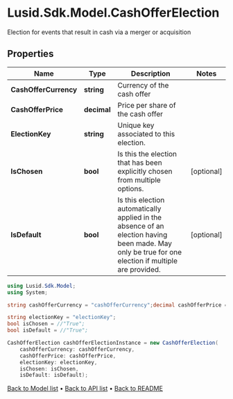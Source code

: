 # Lusid.Sdk.Model.CashOfferElection
Election for events that result in cash via a merger or acquisition

## Properties

Name | Type | Description | Notes
------------ | ------------- | ------------- | -------------
**CashOfferCurrency** | **string** | Currency of the cash offer | 
**CashOfferPrice** | **decimal** | Price per share of the cash offer | 
**ElectionKey** | **string** | Unique key associated to this election. | 
**IsChosen** | **bool** | Is this the election that has been explicitly chosen from multiple options. | [optional] 
**IsDefault** | **bool** | Is this election automatically applied in the absence of an election having been made.  May only be true for one election if multiple are provided. | [optional] 

```csharp
using Lusid.Sdk.Model;
using System;

string cashOfferCurrency = "cashOfferCurrency";decimal cashOfferPrice = "cashOfferPrice";

string electionKey = "electionKey";
bool isChosen = //"True";
bool isDefault = //"True";

CashOfferElection cashOfferElectionInstance = new CashOfferElection(
    cashOfferCurrency: cashOfferCurrency,
    cashOfferPrice: cashOfferPrice,
    electionKey: electionKey,
    isChosen: isChosen,
    isDefault: isDefault);
```

[Back to Model list](../README.md#documentation-for-models) &#8226; [Back to API list](../README.md#documentation-for-api-endpoints) &#8226; [Back to README](../README.md)
